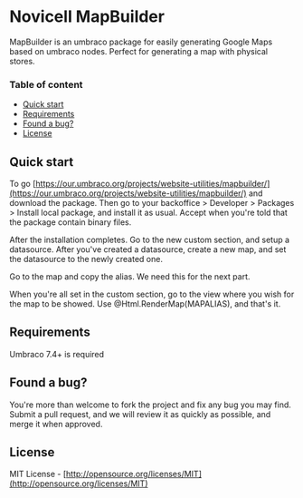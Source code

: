# Novicell MapBuilder

MapBuilder is an umbraco package for easily generating Google Maps based on umbraco nodes. Perfect for generating a map with physical stores.


### Table of content
* [Quick start](#quick-start)
* [Requirements](#requirements)
* [Found a bug?](#found-a-bug)
* [License](#license)

## Quick start

To go [https://our.umbraco.org/projects/website-utilities/mapbuilder/](https://our.umbraco.org/projects/website-utilities/mapbuilder/) and download the package. Then go to your backoffice > Developer > Packages > Install local package, and install it as usual. Accept when you're told that the package contain binary files.

After the installation completes. Go to the new custom section, and setup a datasource. After you've created a datasource, create a new map, and set the datasource to the newly created one.

Go to the map and copy the alias. We need this for the next part.

When you're all set in the custom section, go to the view where you wish for the map to be showed. Use @Html.RenderMap(MAPALIAS), and that's it.

## Requirements
Umbraco 7.4+ is required

## Found a bug?
You're more than welcome to fork the project and fix any bug you may find. Submit a pull request, and we will review it as quickly as possible, and merge it when approved.

## License
MIT License - [http://opensource.org/licenses/MIT](http://opensource.org/licenses/MIT)

